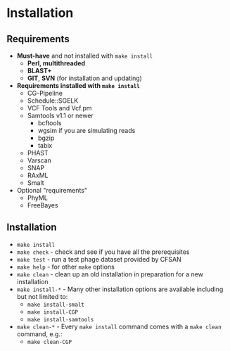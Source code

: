 Installation
============

Requirements
------------
* **Must-have** and not installed with `make install`
  * **Perl, multithreaded**
  * **BLAST+**
  * **GIT**, **SVN** (for installation and updating)
* **Requirements installed with `make install`**
  * CG-Pipeline
  * Schedule::SGELK
  * VCF Tools and Vcf.pm
  * Samtools v1.1 or newer
    * bcftools
    * wgsim if you are simulating reads
    * bgzip
    * tabix
  * PHAST
  * Varscan
  * SNAP
  * RAxML
  * Smalt
* Optional "requirements"
  * PhyML
  * FreeBayes

Installation
------------
* `make install`
* `make check` - check and see if you have all the prerequisites
* `make test` - run a test phage dataset provided by CFSAN
* `make help` - for other `make` options
* `make clean` - clean up an old installation in preparation for a new installation
* `make install-*` - Many other installation options are available including but not limited to:
  * `make install-smalt`
  * `make install-CGP`
  * `make install-samtools`
* `make clean-*` - Every `make install` command comes with a `make clean` command, e.g.:
  * `make clean-CGP`

